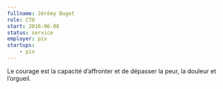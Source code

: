 ```yaml
---
fullname: Jérémy Buget
role: CTO
start: 2016-06-08
status: service
employer: pix
startups:
    - pix
---
```


Le courage est la capacité d’affronter et de dépasser la peur, la douleur et l’orgueil.
